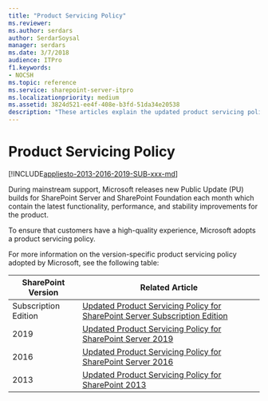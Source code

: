 ```yaml
---
title: "Product Servicing Policy"
ms.reviewer: 
ms.author: serdars
author: SerdarSoysal
manager: serdars
ms.date: 3/7/2018
audience: ITPro
f1.keywords:
- NOCSH
ms.topic: reference
ms.service: sharepoint-server-itpro
ms.localizationpriority: medium
ms.assetid: 3824d521-ee4f-408e-b3fd-51da34e20538
description: "These articles explain the updated product servicing policies of SharePoint Server."
---
```


# Product Servicing Policy

[!INCLUDE[appliesto-2013-2016-2019-SUB-xxx-md](../includes/appliesto-2013-2016-2019-SUB-xxx-md.md)]
  
During mainstream support, Microsoft releases new Public Update (PU) builds for SharePoint Server and SharePoint Foundation each month which contain the latest functionality, performance, and stability improvements for the product.
  
To ensure that customers have a high-quality experience, Microsoft adopts a product servicing policy.

For more information on the version-specific product servicing policy adopted by Microsoft, see the following table:


|SharePoint Version  |Related Article  |
|---------|---------|
|Subscription Edition     |  [Updated Product Servicing Policy for SharePoint Server Subscription Edition](updated-product-servicing-policy-for-sharepoint-server-se.md#updated-product-servicing-policy-for-sharepoint-server-subscription-edition)       |
|2019     |    [Updated Product Servicing Policy for SharePoint Server 2019](updated-product-servicing-policy-for-sharepoint-2019.md#updated-product-servicing-policy-for-sharepoint-server-2019)     |
|2016     |   [Updated Product Servicing Policy for SharePoint Server 2016](updated-product-servicing-policy-for-sharepoint-server-2016.md#updated-product-servicing-policy-for-sharepoint-server-2016)      |
|2013     |  [Updated Product Servicing Policy for SharePoint 2013](updated-product-servicing-policy-for-sharepoint-2013.md#updated-product-servicing-policy-for-sharepoint-2013)       |